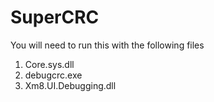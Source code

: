 # SuperCRC
You will need to run this with the following files

1. Core.sys.dll
2. debugcrc.exe
3. Xm8.UI.Debugging.dll
